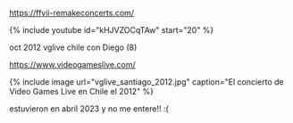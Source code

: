 
https://ffvii-remakeconcerts.com/

{% include youtube id="kHJVZOCqTAw" start="20" %}

oct 2012 vglive chile con Diego (8)

https://www.videogameslive.com/

{% include image url="vglive_santiago_2012.jpg" caption="El concierto de Video Games Live en Chile el 2012" %}

estuvieron en abril 2023 y no me entere!! :(

